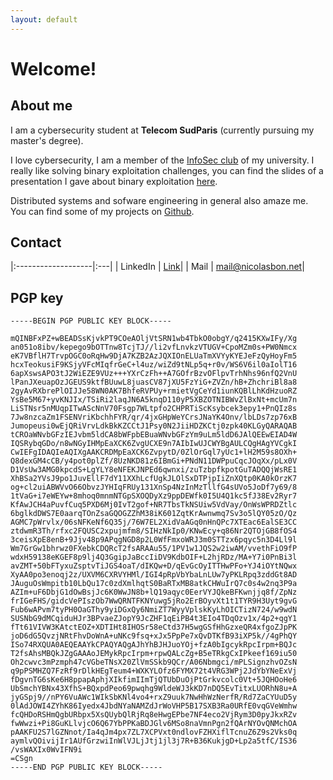 ```yaml
---
layout: default
---
```


# Welcome!

## About me

I am a cybersecurity student at **Telecom SudParis** (currently pursuing my master's degree).

I love cybersecurity, I am a member of the [InfoSec club](https://hackademint.org/website/) of my university. I really like solving binary exploitation challenges, you can find the slides of a presentation I gave about binary exploitation [here](slides_pwn.pdf).

Distributed systems and sofware engineering in general also amaze me. You can find some of my projects on [Github](https://github.com/bonnetn).

## Contact

|:-------------------|:---|
| LinkedIn | [Link](https://www.linkedin.com/in/bonnet-n/)| 
| Mail | [mail@nicolasbon.net](mailto:mail@nicolasbon.net)| 

## PGP key

```
-----BEGIN PGP PUBLIC KEY BLOCK-----

mQINBFxPZ+wBEADSsKjvkPT9COeAOljVtSRN1wb4TbkO0obgY/q2415KXwIFy/Xg
an051o8ibv/kepego9bOTTnw8TcjTJ//li2vfLnvkzVTUGV+CpoMZm0s+PW0Nmcx
eK7VBflH7TrvpOGC0oRqHw9DjA7KZB2AzJQXIOnELUaTmXVYyKYEJeFzQyHoyFm5
hcxTeokusiF9KSjyVFcMIqfrGeC+l4uz/wiZd9tNLp5q+r0v/WS6V6il0aIolT16
6apXswsAPO3tJ2WiEZE9VUz+++YXrCzFh++A7GOfrBzvOFlpvTrhNhs96nfQ2VnU
lPanJXeuapOzJGEUS9ktfBUuwL8juasCV87jXU5FzYiG+ZVZn/hB+ZhchriBl8a8
2gyAvRXbrePlOIJJe58WN0AK7BhfeRVPUy+rmietVgCeYd1iunKQBlLhKdHzuoRZ
YsBe5M67+yvKNJIx/TSiRi2laqJN6A5knqD110yP5XBZOTNIBWvZlBxNt+mcUm7n
LiSTNsr5nMUqpITwAScNnV70Fsgp7WLtpfo2CHPRTiScKsybcek3epy1+PnQIz8s
7Jw8nzcaZm1FSENVriKbchhFYR/qr/4jxGHpWeYCrsJNaYK4Onv/lbLDs7zp76xB
Jumopeusi0wEjQRiVrvLdkBkKZCCtJ1Psy0N2JiiHDZKCtj0zpk40KLGyQARAQAB
tCROaWNvbGFzIEJvbm5ldCA8bWFpbEBuaWNvbGFzYm9uLm5ldD6JAlQEEwEIAD4W
IQSRybqGDo/n8wNGyIHMpEaXCK6ZvgUCXE9n7AIbIwUJCWYBgAULCQgHAgYVCgkI
CwIEFgIDAQIeAQIXgAAKCRDMpEaXCK6ZvpytD/0ZlOrGql7yUc1+lH2M59s8OXh+
Q8dexGM4cCB/y4pot0plZf/8UzNKD81z6IBmGi+PNdN11DWPpuCqcJOqXx/pLx0V
D1VsUw3AMG0kpcdS+LgYLY8eNFEKJNPEd6qwnxi/zuTzbpfkpotGuTADQQjWsRE1
XhBSa2YVsJ9po1JuvEllF7dY11XXhLcfUgkJLOlSxDTPjpIiZnXQtp0KA0kOrzK7
og+cl2uiABWVvO66ObvzJYHIqFRUy131XnSp4NzInMzTllfG4sUVo5JoDf7y69/8
1tVaG+i7eWEYw+8mhoq0mnmNTGpSXOQDyXz9ppDEWfk0I5U4Q1kc5fJ38Ev2Ryr7
KfAwJCH4aPuvfCuq5PXD6Mj0IvT2gof+NR7TbsTkNSUiw5VdVay/OnWsWPRDZtlc
6bglkdDWS7E0aarqTOnZsaGQOGZZhM38iK601ZqtKrAwnwmq7Sv3o5lQY05zO/Qz
AGMC7pWrvlx/06sNFKeNf6Q35j/76W7EL2XidVaAGq0nHnQPc7XTEac6EalSE3CC
ztdwmR3Th/rfxc2FQUSC2xpujmfm8/SIHzNkIp0/KNwEcy+q86Nr2QTOjGB8fOS4
3ceisXpE8enB+9Jjv48p9APqgNGD8p2L0WfFmxoWRJ3m0STTzx6pqyc5n3D4Ll9l
Wm7GrGw1bhrwz0FXebkCDQRcT2fsARAAu55/1PV1w1JQS2w2iwAM/vvethFiO9fP
wdxH59138eKGEF8p9lj4Q3GgipJaBccIiDV9KdbOIF+L2hjRDz/MA+Y7i0PnBi3l
avZMT+50bFTyxuZsptvTiJGS4oaT/dIKQw+D/qEvGcOyITTHwPFo+YJ4iOYtNQwx
XyAA0po3enoqj2z/UXVM6CXRVYHMl/IGI4pRpVbYbaLnLUw7yPKLRpq3zddGt8AD
JAuguOsWmpitb10LbQu17c0zdXmlhqtS0BaRTxMB8atkCHWuIrQ7c0s4w2nq3P9a
AZIm+uF6DbjG1dOwBsjJc6K0WwJN8b+lQ19aqyc0EerVYJQkeBFKwnjjq8f/ZpNz
frIGeFHS/gidcVePIszOb7WwQRNTFKNYuwg5jRo2ErBOyvXt1t1TYR9H3Uyt9gvG
Fub6wAPvm7tyPH0OaGThy9yiDGxQy6NmiZT7WyyVplskKyLhOICTizN724/w9wdN
SUSNbG9dMCqiduHJr3BPvaeZJopY9JcZHF1qEiPB4t3EIo4TDqOzv1x/4p2+qgY1
fTt61VIVW3KAtctEOZ+XDTIHt8IHOSr58eCtd37H5wgGSfHhGzxeQR4xfgoZJpPK
joD6dG5QvzjNRtFhvDoWnA+uNKc9fsq+xJx5PpPe7xQvDTKfB93iXP5k//4gPhQY
ISo74RXQUA0AEQEAAYkCPAQYAQgAJhYhBJHJuoYOj+fzA0bIgcykRpcIrpm+BQJc
T2fsAhsMBQkJZgGAAAoJEMykRpcIrpm+rpwQALcZg+B5eTRkgCxIPkeef169iu50
Oh2cwvc3mPzmph47cVGbeTNsX20ZlVmSSkb9QCr/A06Nbmgci/mPLSignzhvOZsN
q9pPSMHZQ7FzRf9rDlkHEgTeum4+WXKYLOfz6FYMX72t4VRG3WPj2JdYbYNeExVj
fDgvnTG6sKe6H8ppapAphjXIkfimIImTjQTUbDuOjPtGrkvcolc0Vt+5JQHOoHe6
UbSmchYBNx43XfhS+BQxpdPeo69pwqhg9WldeWJ3kKD7nDQ5EvTitxLUORhN8u+A
jyGSpj9//nPY6VuAWc1WIkSbKNl4vo4+rxZ9uuk7NwHhWzNerfR/Rd7ZaCYUuD5y
0lAdJOWI4ZYhK86Iyedx4JbdNYaNAMZdJrWoVHP5B17SXB3Ra0URfE0vqGVeWmhw
fcQHDoRSHmQgbURbpx5XsQUybQlRjRq8eHwgEPbe7NF4eco2VjRym3D0pyJkxRZv
fwWwzi+Pi8GuKLlvjcO6Q67YbPPKaBDJGlv6MSo8naVmnPgn2fQArNYOvQNMchOA
pAAKFU2S7lGZNnot/Ia4qJm4px7ZL7XCPVxt0ndlovFZHXiflTcnuZ6Z9s2Vks0q
aymlvQOivijIr1AUfGrzwiInWlVJLjJtj1jl3j7R+B36KukjgD+Lp2a5tfC/IS36
/vsWAXIx0WvIFN9i
=CSgn
-----END PGP PUBLIC KEY BLOCK-----
```
